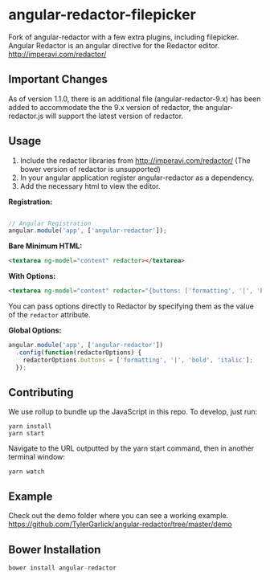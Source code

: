 # angular-redactor-filepicker

Fork of angular-redactor with a few extra plugins, including filepicker.
Angular Redactor is an angular directive for the Redactor editor.  http://imperavi.com/redactor/


## Important Changes

As of version 1.1.0, there is an additional file (angular-redactor-9.x) has been added to accommodate the the 9.x version of redactor, the angular-redactor.js will support the latest version of redactor.


## Usage

1. Include the redactor libraries from http://imperavi.com/redactor/ (The bower version of redactor is unsupported)
2. In your angular application register angular-redactor as a dependency.
3. Add the necessary html to view the editor.

**Registration:**

```js

// Angular Registration
angular.module('app', ['angular-redactor']);

```

**Bare Minimum HTML:**
```html
<textarea ng-model="content" redactor></textarea>
```

**With Options:**
```html
<textarea ng-model="content" redactor="{buttons: ['formatting', '|', 'bold', 'italic']}" cols="30" rows="10"></textarea>
```

You can pass options directly to Redactor by specifying them as the value of the `redactor` attribute.

**Global Options:**
```js
angular.module('app', ['angular-redactor'])
  .config(function(redactorOptions) {
    redactorOptions.buttons = ['formatting', '|', 'bold', 'italic'];
  });
```

## Contributing

We use rollup to bundle up the JavaScript in this repo. To develop, just run:

    yarn install
    yarn start

Navigate to the URL outputted by the yarn start command, then in another terminal window:

    yarn watch


## Example

Check out the demo folder where you can see a working example.  https://github.com/TylerGarlick/angular-redactor/tree/master/demo


Bower Installation
--------------
```js
bower install angular-redactor
```
